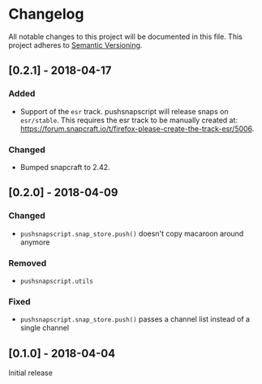 # Changelog
All notable changes to this project will be documented in this file.
This project adheres to [Semantic Versioning](http://semver.org/).

## [0.2.1] - 2018-04-17
### Added
* Support of the `esr` track. pushsnapscript will release snaps on `esr/stable`. This requires the esr track to be manually created at: https://forum.snapcraft.io/t/firefox-please-create-the-track-esr/5006.

### Changed
* Bumped snapcraft to 2.42.

## [0.2.0] - 2018-04-09
### Changed
* `pushsnapscript.snap_store.push()` doesn't copy macaroon around anymore

### Removed
* `pushsnapscript.utils`

### Fixed
* `pushsnapscript.snap_store.push()` passes a channel list instead of a single channel

## [0.1.0] - 2018-04-04
Initial release
